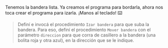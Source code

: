 <gs-toolbox toolbox-url="https://raw.githubusercontent.com/MumukiProject/mumuki-guia-gobstones-escuela-del-futuro/master/assets/toolbox_1585842354790.xml"></gs-toolbox>
  
<gs-attire attire-url="https://raw.githubusercontent.com/MumukiProject/mumuki-guia-gobstones-escuela-del-futuro/master/assets/attires/config_1585842456951.json"></gs-attire>

Tenemos la bandera lista. Ya creamos el programa para bordarla, ahora nos toca crear el programa para izarla. ¡Manos al teclado! :keyboard:

> Definí e invocá el procedimiento `Izar bandera` para que suba la bandera. Para eso, definí el procedimiento `Mover bandera` con el parámetro `direccion` para que corra de casillero a la bandera (una bolita roja y otra azul), en la dirección que se le indique.
